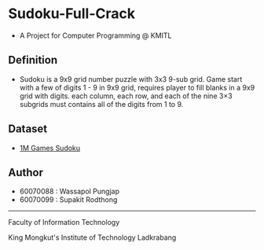 # Sudoku-Full-Crack
* A Project for Computer Programming @ KMITL

## Definition
* Sudoku is a 9x9 grid number puzzle with 3x3 9-sub grid. Game start with a few of digits 1 - 9 in 9x9 grid,
requires player to fill blanks in a 9x9 grid with digits. each column, each row, and each of the nine 3×3 subgrids must contains all of the digits from 1 to 9.

## Dataset
* [1M Games Sudoku](https://www.kaggle.com/bryanpark/sudoku)

## Author
* 60070088 : Wassapol Pungjap
* 60070099 : Supakit Rodthong
---

Faculty of Information Technology

King Mongkut's Institute of Technology Ladkrabang
